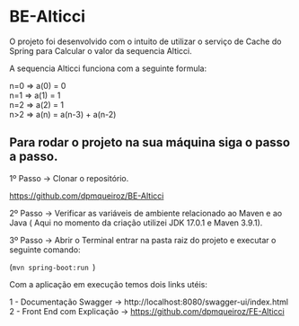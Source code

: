 # BE-Alticci

O projeto foi desenvolvido com o intuito de utilizar o serviço de Cache do Spring para Calcular o valor da sequencia Alticci.

A sequencia Alticci funciona com a seguinte formula:

n=0 => a(0) = 0 <br>
n=1 => a(1) = 1 <br>
n=2 => a(2) = 1 <br>
n>2 => a(n) = a(n-3) + a(n-2) <br>

## Para rodar o projeto na sua máquina siga o passo a passo.

1º Passo -> Clonar o repositório.

https://github.com/dpmqueiroz/BE-Alticci

2º Passo -> Verificar as variáveis de ambiente relacionado ao Maven e ao Java ( Aqui no momento da criação utilizei JDK 17.0.1 e Maven 3.9.1).

3º Passo -> Abrir o Terminal entrar na pasta raiz do projeto e executar o seguinte comando:

(`mvn spring-boot:run `)

Com a aplicação em execução temos dois links utéis:

1 - Documentação Swagger ->  http://localhost:8080/swagger-ui/index.html
2  -  Front End com Explicação ->    https://github.com/dpmqueiroz/FE-Alticci
